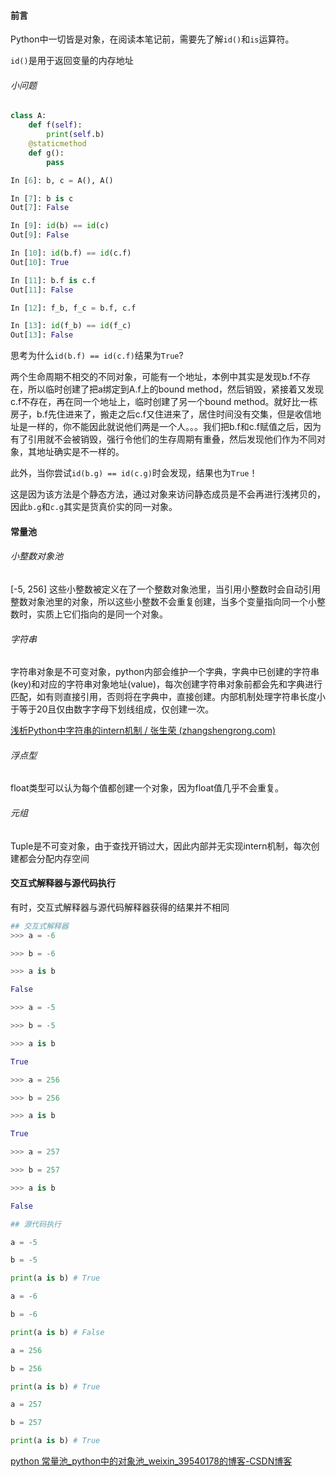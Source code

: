#### 前言
Python中一切皆是对象，在阅读本笔记前，需要先了解`id()`和`is`运算符。

`id()`是用于返回变量的内存地址

###### 小问题
```py
class A:  
    def f(self):  
        print(self.b)  
    @staticmethod  
	def g():  
        pass

In [6]: b, c = A(), A() 

In [7]: b is c 
Out[7]: False 

In [9]: id(b) == id(c) 
Out[9]: False 

In [10]: id(b.f) == id(c.f) 
Out[10]: True 

In [11]: b.f is c.f 
Out[11]: False 

In [12]: f_b, f_c = b.f, c.f 

In [13]: id(f_b) == id(f_c) 
Out[13]: False
```

思考为什么`id(b.f) == id(c.f)`结果为`True`?

两个生命周期不相交的不同对象，可能有一个地址，本例中其实是发现b.f不存在，所以临时创建了把a绑定到A.f上的bound method，然后销毁，紧接着又发现c.f不存在，再在同一个地址上，临时创建了另一个bound method。就好比一栋房子，b.f先住进来了，搬走之后c.f又住进来了，居住时间没有交集，但是收信地址是一样的，你不能因此就说他们两是一个人。。。我们把b.f和c.f赋值之后，因为有了引用就不会被销毁，强行令他们的生存周期有重叠，然后发现他们作为不同对象，其地址确实是不一样的。

此外，当你尝试`id(b.g) == id(c.g)`时会发现，结果也为`True`！

这是因为该方法是个静态方法，通过对象来访问静态成员是不会再进行浅拷贝的，因此`b.g`和`c.g`其实是货真价实的同一对象。

#### 常量池
###### 小整数对象池
\[-5, 256\] 这些小整数被定义在了一个整数对象池里，当引用小整数时会自动引用整数对象池里的对象，所以这些小整数不会重复创建，当多个变量指向同一个小整数时，实质上它们指向的是同一个对象。

###### 字符串
字符串对象是不可变对象，python内部会维护一个字典，字典中已创建的字符串(key)和对应的字符串对象地址(value)，每次创建字符串对象前都会先和字典进行匹配，如有则直接引用，否则将在字典中，直接创建。内部机制处理字符串长度小于等于20且仅由数字字母下划线组成，仅创建一次。

[浅析Python中字符串的intern机制 / 张生荣 (zhangshengrong.com)](https://www.zhangshengrong.com/p/3mNmdPZDaj/)

###### 浮点型
float类型可以认为每个值都创建一个对象，因为float值几乎不会重复。

###### 元组
Tuple是不可变对象，由于查找开销过大，因此内部并无实现intern机制，每次创建都会分配内存空间

#### 交互式解释器与源代码执行
有时，交互式解释器与源代码解释器获得的结果并不相同
```py
## 交互式解释器
>>> a = -6

>>> b = -6

>>> a is b

False

>>> a = -5

>>> b = -5

>>> a is b

True

>>> a = 256

>>> b = 256

>>> a is b

True

>>> a = 257

>>> b = 257

>>> a is b

False

## 源代码执行

a = -5

b = -5

print(a is b) # True

a = -6

b = -6

print(a is b) # False

a = 256

b = 256

print(a is b) # True

a = 257

b = 257

print(a is b) # True
```
[python 常量池_python中的对象池_weixin_39540178的博客-CSDN博客](https://blog.csdn.net/weixin_39540178/article/details/111430469)